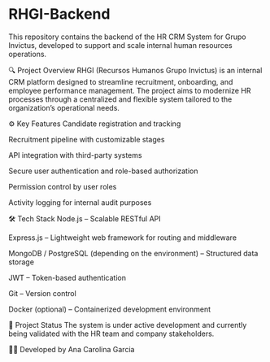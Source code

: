 # RHGI-Backend
This repository contains the backend of the HR CRM System for Grupo Invictus, developed to support and scale internal human resources operations.

🔍 Project Overview
RHGI (Recursos Humanos Grupo Invictus) is an internal CRM platform designed to streamline recruitment, onboarding, and employee performance management. The project aims to modernize HR processes through a centralized and flexible system tailored to the organization’s operational needs.

⚙️ Key Features
Candidate registration and tracking

Recruitment pipeline with customizable stages

API integration with third-party systems

Secure user authentication and role-based authorization

Permission control by user roles

Activity logging for internal audit purposes

🛠️ Tech Stack
Node.js – Scalable RESTful API

Express.js – Lightweight web framework for routing and middleware

MongoDB / PostgreSQL (depending on the environment) – Structured data storage

JWT – Token-based authentication

Git – Version control

Docker (optional) – Containerized development environment

🚧 Project Status
The system is under active development and currently being validated with the HR team and company stakeholders.

👩‍💻 Developed by
Ana Carolina Garcia
